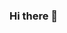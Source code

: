 ### Hi there 👋

<!--
**bryn-trys/bryn-trys** is a ✨ _special_ ✨ repository because its `README.md` (this file) appears on your GitHub profile.

Here are some ideas to get you started:

- 🔭 I’m currently working on a personal website
- 🌱 I’m currently learning Python ans JavaScript
- 📫 How to reach me: 23leap23@gmail.com
- 😄 Pronouns: She/Her and They/Them
- ⚡ Fun facts: In addition to coding I also play the violin, compete in geography bees, and am making my own graphic novel
-->
